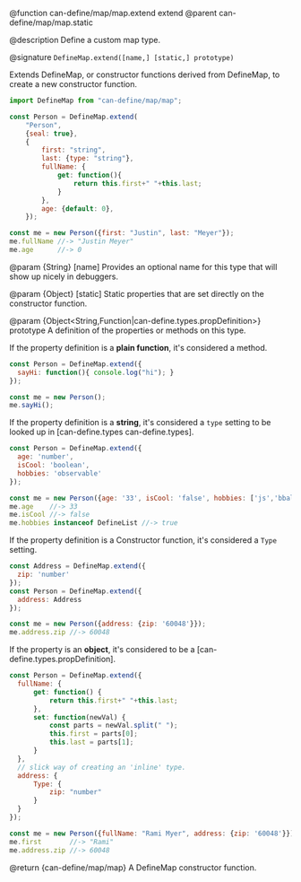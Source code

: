 @function can-define/map/map.extend extend
@parent can-define/map/map.static

@description Define a custom map type.

@signature `DefineMap.extend([name,] [static,] prototype)`

Extends DefineMap, or constructor functions derived from DefineMap,
to create a new constructor function.

```js
import DefineMap from "can-define/map/map";

const Person = DefineMap.extend(
	"Person",
	{seal: true},
	{
		first: "string",
		last: {type: "string"},
		fullName: {
			get: function(){
				return this.first+" "+this.last;
			}
		},
		age: {default: 0},
	});

const me = new Person({first: "Justin", last: "Meyer"});
me.fullName //-> "Justin Meyer"
me.age      //-> 0
```

  @param {String} [name] Provides an optional name for this type that will
  show up nicely in debuggers.

  @param {Object} [static] Static properties that are set directly on the
  constructor function.

  @param {Object<String,Function|can-define.types.propDefinition>} prototype A definition of the properties or methods on this type.

  If the property definition is a __plain function__, it's considered a method.

  ```js
const Person = DefineMap.extend({
	sayHi: function(){ console.log("hi"); }
});

const me = new Person();
me.sayHi();
  ```

  If the property definition is a __string__, it's considered a `type` setting to be looked up in [can-define.types can-define.types].

  ```js
const Person = DefineMap.extend({
	age: 'number',
	isCool: 'boolean',
	hobbies: 'observable'
});

const me = new Person({age: '33', isCool: 'false', hobbies: ['js','bball']});
me.age    //-> 33
me.isCool //-> false
me.hobbies instanceof DefineList //-> true
  ```


  If the property definition is a Constructor function, it's considered a `Type` setting.

  ```js
const Address = DefineMap.extend({
	zip: 'number'
});
const Person = DefineMap.extend({
	address: Address
});

const me = new Person({address: {zip: '60048'}});
me.address.zip //-> 60048
  ```

  If the property is an __object__, it's considered to be a [can-define.types.propDefinition].

  ```js
const Person = DefineMap.extend({
	fullName: {
		get: function() {
			return this.first+" "+this.last;
		},
		set: function(newVal) {
			const parts = newVal.split(" ");
			this.first = parts[0];
			this.last = parts[1];
		}
	},
	// slick way of creating an 'inline' type.
	address: {
		Type: {
			zip: "number"
		}
	}
});

const me = new Person({fullName: "Rami Myer", address: {zip: '60048'}});
me.first       //-> "Rami"
me.address.zip //-> 60048
  ```

@return {can-define/map/map} A DefineMap constructor function.
